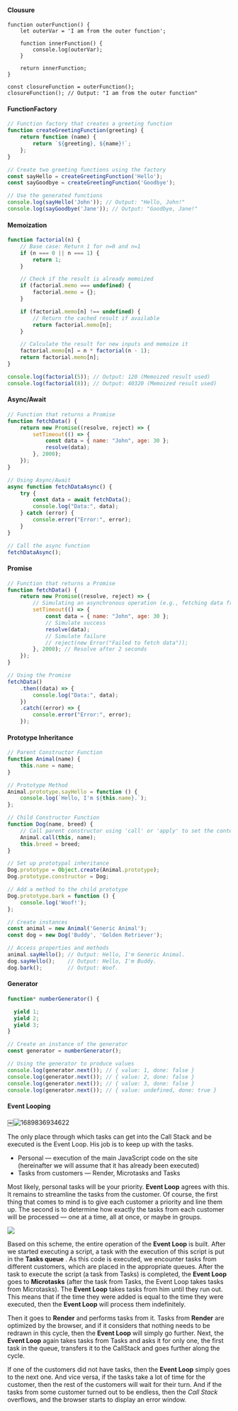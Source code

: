 #### Clousure

```
function outerFunction() {
	let outerVar = 'I am from the outer function';

	function innerFunction() {
		console.log(outerVar);
	}

	return innerFunction;
}

const closureFunction = outerFunction();
closureFunction(); // Output: "I am from the outer function"
```


#### FunctionFactory

```javascript
// Function factory that creates a greeting function
function createGreetingFunction(greeting) {
	return function (name) {
		return `${greeting}, ${name}!`;
	};
}

// Create two greeting functions using the factory
const sayHello = createGreetingFunction('Hello');
const sayGoodbye = createGreetingFunction('Goodbye');

// Use the generated functions
console.log(sayHello('John')); // Output: "Hello, John!"
console.log(sayGoodbye('Jane')); // Output: "Goodbye, Jane!"
```

#### Memoization

```javascript
function factorial(n) {
	// Base case: Return 1 for n=0 and n=1
	if (n === 0 || n === 1) {
		return 1;
	}

	// Check if the result is already memoized
	if (factorial.memo === undefined) {
		factorial.memo = {};
	}

	if (factorial.memo[n] !== undefined) {
		// Return the cached result if available
		return factorial.memo[n];
	}

	// Calculate the result for new inputs and memoize it
	factorial.memo[n] = n * factorial(n - 1);
	return factorial.memo[n];
}

console.log(factorial(5)); // Output: 120 (Memoized result used)
console.log(factorial(8)); // Output: 40320 (Memoized result used)
```



#### Async/Await

```javascript
// Function that returns a Promise
function fetchData() {
	return new Promise((resolve, reject) => {
		setTimeout(() => {
			const data = { name: "John", age: 30 };
			resolve(data);
		}, 2000);
	});
}

// Using Async/Await
async function fetchDataAsync() {
	try {
		const data = await fetchData();
		console.log("Data:", data);
	} catch (error) {
		console.error("Error:", error);
	}
}

// Call the async function
fetchDataAsync();

```

#### Promise

```javascript
// Function that returns a Promise
function fetchData() {
	return new Promise((resolve, reject) => {
		// Simulating an asynchronous operation (e.g., fetching data from an API)
		setTimeout(() => {
			const data = { name: "John", age: 30 };
			// Simulate success
			resolve(data);
			// Simulate failure
			// reject(new Error("Failed to fetch data"));
		}, 2000); // Resolve after 2 seconds
	});
}

// Using the Promise
fetchData()
	.then((data) => {
		console.log("Data:", data);
	})
	.catch((error) => {
		console.error("Error:", error);
	});

```

#### Prototype Inheritance

```javascript
// Parent Constructor Function
function Animal(name) {
	this.name = name;
}

// Prototype Method
Animal.prototype.sayHello = function () {
	console.log(`Hello, I'm ${this.name}.`);
};

// Child Constructor Function
function Dog(name, breed) {
	// Call parent constructor using 'call' or 'apply' to set the context and inherit properties
	Animal.call(this, name);
	this.breed = breed;
}

// Set up prototypal inheritance
Dog.prototype = Object.create(Animal.prototype);
Dog.prototype.constructor = Dog;

// Add a method to the child prototype
Dog.prototype.bark = function () {
	console.log('Woof!');
};

// Create instances
const animal = new Animal('Generic Animal');
const dog = new Dog('Buddy', 'Golden Retriever');

// Access properties and methods
animal.sayHello(); // Output: Hello, I'm Generic Animal.
dog.sayHello();    // Output: Hello, I'm Buddy.
dog.bark();        // Output: Woof.

```


#### Generator

```javascript
function* numberGenerator() {

  yield 1;
  yield 2;
  yield 3;
}

// Create an instance of the generator
const generator = numberGenerator();

// Using the generator to produce values
console.log(generator.next()); // { value: 1, done: false }
console.log(generator.next()); // { value: 2, done: false }
console.log(generator.next()); // { value: 3, done: false }
console.log(generator.next()); // { value: undefined, done: true }
```


#### Event Looping

￼![1689836934622](image/readme/1689836934622.png)



The only place through which tasks can get into the Call Stack and be executed is the Event Loop. His job is to keep up with the tasks.

* Personal — execution of the main JavaScript code on the site (hereinafter we will assume that it has already been executed)
* Tasks from customers — Render, Microtasks and Tasks

Most likely, personal tasks will be your priority. **Event Loop** agrees with this. It remains to streamline the tasks from the customer. Of course, the first thing that comes to mind is to give each customer a priority and line them up. The second is to determine how exactly the tasks from each customer will be processed — one at a time, all at once, or maybe in groups.

![](https://miro.medium.com/v2/resize:fit:700/1*phgMg0aGjPQ9PObvLO-VZA.jpeg)

Based on this scheme, the entire operation of the **Event Loop** is built. After we started executing a script, a task with the execution of this script is put in the  **Tasks queue** . As this code is executed, we encounter tasks from different customers, which are placed in the appropriate queues. After the task to execute the script (a task from Tasks) is completed, the **Event Loop** goes to **Microtasks** (after the task from Tasks, the Event Loop takes tasks from Microtasks). The **Event Loop** takes tasks from him until they run out. This means that if the time they were added is equal to the time they were executed, then the **Event Loop** will process them indefinitely.

Then it goes to **Render** and performs tasks from it. Tasks from **Render** are optimized by the browser, and if it considers that nothing needs to be redrawn in this cycle, then the **Event Loop** will simply go further. Next, the **Event Loop** again takes tasks from Tasks and asks it for only one, the first task in the queue, transfers it to the CallStack and goes further along the cycle.

If one of the customers did not have tasks, then the **Event Loop** simply goes to the next one. And vice versa, if the tasks take a lot of time for the customer, then the rest of the customers will wait for their turn. And if the tasks from some customer turned out to be endless, then the *Call Stack* overflows, and the browser starts to display an error window.
